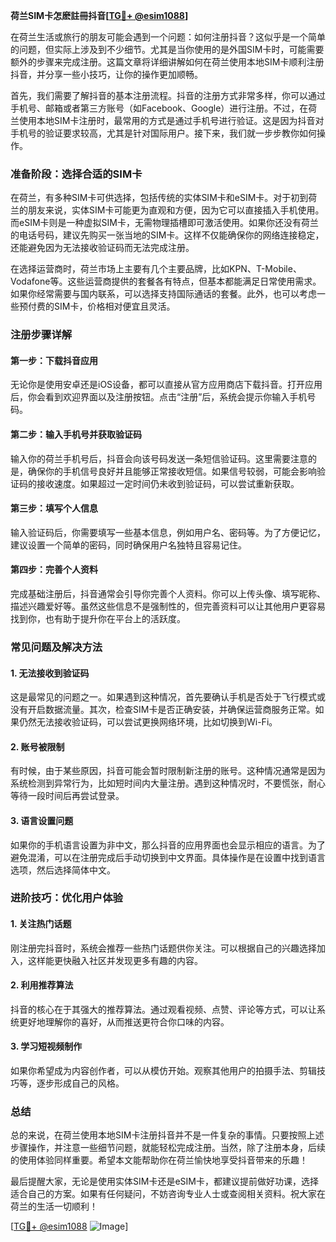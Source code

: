 **荷兰SIM卡怎麽註冊抖音[[TG💪+ @esim1088](https://t.me/s/esim1088)]**

在荷兰生活或旅行的朋友可能会遇到一个问题：如何注册抖音？这似乎是一个简单的问题，但实际上涉及到不少细节。尤其是当你使用的是外国SIM卡时，可能需要额外的步骤来完成注册。这篇文章将详细讲解如何在荷兰使用本地SIM卡顺利注册抖音，并分享一些小技巧，让你的操作更加顺畅。

首先，我们需要了解抖音的基本注册流程。抖音的注册方式非常多样，你可以通过手机号、邮箱或者第三方账号（如Facebook、Google）进行注册。不过，在荷兰使用本地SIM卡注册时，最常用的方式是通过手机号进行验证。这是因为抖音对手机号的验证要求较高，尤其是针对国际用户。接下来，我们就一步步教你如何操作。

### **准备阶段：选择合适的SIM卡**

在荷兰，有多种SIM卡可供选择，包括传统的实体SIM卡和eSIM卡。对于初到荷兰的朋友来说，实体SIM卡可能更为直观和方便，因为它可以直接插入手机使用。而eSIM卡则是一种虚拟SIM卡，无需物理插槽即可激活使用。如果你还没有荷兰的电话号码，建议先购买一张当地的SIM卡。这样不仅能确保你的网络连接稳定，还能避免因为无法接收验证码而无法完成注册。

在选择运营商时，荷兰市场上主要有几个主要品牌，比如KPN、T-Mobile、Vodafone等。这些运营商提供的套餐各有特点，但基本都能满足日常使用需求。如果你经常需要与国内联系，可以选择支持国际通话的套餐。此外，也可以考虑一些预付费的SIM卡，价格相对便宜且灵活。

### **注册步骤详解**

#### **第一步：下载抖音应用**
无论你是使用安卓还是iOS设备，都可以直接从官方应用商店下载抖音。打开应用后，你会看到欢迎界面以及注册按钮。点击“注册”后，系统会提示你输入手机号码。

#### **第二步：输入手机号并获取验证码**
输入你的荷兰手机号后，抖音会向该号码发送一条短信验证码。这里需要注意的是，确保你的手机信号良好并且能够正常接收短信。如果信号较弱，可能会影响验证码的接收速度。如果超过一定时间仍未收到验证码，可以尝试重新获取。

#### **第三步：填写个人信息**
输入验证码后，你需要填写一些基本信息，例如用户名、密码等。为了方便记忆，建议设置一个简单的密码，同时确保用户名独特且容易记住。

#### **第四步：完善个人资料**
完成基础注册后，抖音通常会引导你完善个人资料。你可以上传头像、填写昵称、描述兴趣爱好等。虽然这些信息不是强制性的，但完善资料可以让其他用户更容易找到你，也有助于提升你在平台上的活跃度。

### **常见问题及解决方法**

#### **1. 无法接收到验证码**
这是最常见的问题之一。如果遇到这种情况，首先要确认手机是否处于飞行模式或没有开启数据流量。其次，检查SIM卡是否正确安装，并确保运营商服务正常。如果仍然无法接收验证码，可以尝试更换网络环境，比如切换到Wi-Fi。

#### **2. 账号被限制**
有时候，由于某些原因，抖音可能会暂时限制新注册的账号。这种情况通常是因为系统检测到异常行为，比如短时间内大量注册。遇到这种情况时，不要慌张，耐心等待一段时间后再尝试登录。

#### **3. 语言设置问题**
如果你的手机语言设置为非中文，那么抖音的应用界面也会显示相应的语言。为了避免混淆，可以在注册完成后手动切换到中文界面。具体操作是在设置中找到语言选项，然后选择简体中文。

### **进阶技巧：优化用户体验**

#### **1. 关注热门话题**
刚注册完抖音时，系统会推荐一些热门话题供你关注。可以根据自己的兴趣选择加入，这样能更快融入社区并发现更多有趣的内容。

#### **2. 利用推荐算法**
抖音的核心在于其强大的推荐算法。通过观看视频、点赞、评论等方式，可以让系统更好地理解你的喜好，从而推送更符合你口味的内容。

#### **3. 学习短视频制作**
如果你希望成为内容创作者，可以从模仿开始。观察其他用户的拍摄手法、剪辑技巧等，逐步形成自己的风格。

### **总结**

总的来说，在荷兰使用本地SIM卡注册抖音并不是一件复杂的事情。只要按照上述步骤操作，并注意一些细节问题，就能轻松完成注册。当然，除了注册本身，后续的使用体验同样重要。希望本文能帮助你在荷兰愉快地享受抖音带来的乐趣！

最后提醒大家，无论是使用实体SIM卡还是eSIM卡，都建议提前做好功课，选择适合自己的方案。如果有任何疑问，不妨咨询专业人士或查阅相关资料。祝大家在荷兰的生活一切顺利！

[[TG💪+ @esim1088](https://t.me/s/esim1088) ![Image](https://i.postimg.cc/4NQfJmqS/Snipaste-2025-05-13-00-14-12.png)]